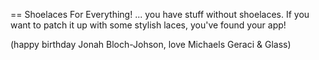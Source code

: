 == Shoelaces For Everything! 
... you have stuff without shoelaces.  If you want to patch it up with some stylish laces, you've found your app!

(happy birthday Jonah Bloch-Johson, love Michaels Geraci & Glass)
